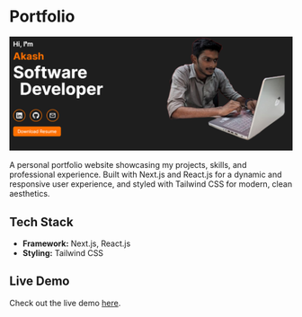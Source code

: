 # Portfolio

![Portfolio](image.png)


A personal portfolio website showcasing my projects, skills, and professional experience. Built with Next.js and React.js for a dynamic and responsive user experience, and styled with Tailwind CSS for modern, clean aesthetics.

## Tech Stack

- **Framework:** Next.js, React.js
- **Styling:** Tailwind CSS

## Live Demo

Check out the live demo [here](https://akash05-portfolio.netlify.app/).